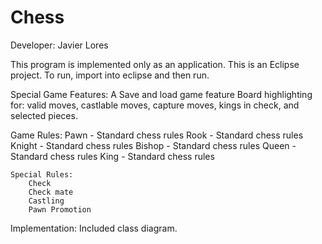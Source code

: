 # Chess

Developer: Javier Lores

This program is implemented only as an application.
This is an Eclipse project.
To run, import into eclipse and then run.

Special Game Features:
    A Save and load game feature
    Board highlighting for: valid moves, castlable moves, capture moves, kings in check, and
    selected pieces.

Game Rules:
    Pawn - Standard chess rules
    Rook - Standard chess rules
    Knight - Standard chess rules
    Bishop - Standard chess rules
    Queen - Standard chess rules
    King - Standard chess rules
    
    Special Rules:
        Check
        Check mate
        Castling
        Pawn Promotion
        
Implementation:
    Included class diagram.
